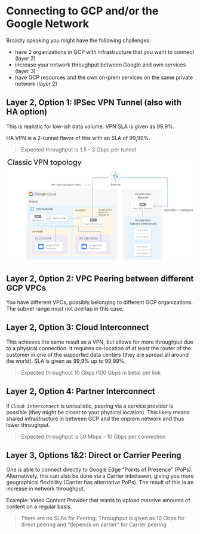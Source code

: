 # Connecting to GCP and/or the Google Network

Broadly speaking you might have the following challenges:

* have 2 organizations in GCP with infrastructure that you want to connect (layer 2)
* increase your network throughput between Google and own services (layer 3)
* have GCP resources and the own on-prem services on the same private network (layer 2)

## Layer 2, Option 1: IPSec VPN Tunnel (also with HA option)

This is realistic for low-ish data volume. VPN SLA is given as 99,9%.

HA VPN is a 2-tunnel flavor of this with an SLA of 99,99%.

> Expected throughput is 1.5 - 3 Gbps per tunnel

![classic vpn topology](gcp-classic-vpn-topology.png)

## Layer 2, Option 2: VPC Peering between different GCP VPCs

You have different VPCs, possibly belonging to different GCP organizations.
The subnet range must not overlap in this case.

## Layer 2, Option 3: Cloud Interconnect

This achieves the same result as a VPN, but allows for more throughput due to a physical connection. It requires co-location of at least the router of the customer in one of the supported data centers (they are spread all around the world).
SLA is given as 99,9% up to 99,99%.

> Expected throughout 10 Gbps (100 Gbps in beta) per link

## Layer 2, Option 4: Partner Interconnect

If `Cloud Interconnect` is unrealistic, peering via a service provider is possible (they might be closer to your physical location). This likely means shared infrastructure in between GCP and the onprem network and thus lower throughput.

> Expected throughput is 50 Mbps - 10 Gbps per connection

## Layer 3, Options 1&2: Direct or Carrier Peering

One is able to connect directly to Google Edge “Points of Presence” (PoPs). Alternatively, this can also be done via a Carrier inbetween, giving you more geographical flexibility (Carrier has alternative PoPs). The result of this is an increase in network throughput.

Example: Video Content Provider that wants to upload massive amounts of content on a regular basis.

> There are no SLAs for Peering. Throughput is given as 10 Gbps for direct peering and “depends on carrier” for Carrier peering
